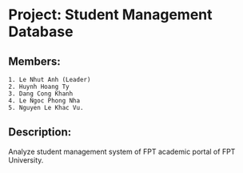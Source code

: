 # Project: Student Management Database
## Members: 
	1. Le Nhut Anh (Leader)
	2. Huynh Hoang Ty
	3. Dang Cong Khanh
	4. Le Ngoc Phong Nha
	5. Nguyen Le Khac Vu.
## Description: 
Analyze student management system of FPT academic portal of FPT University.
